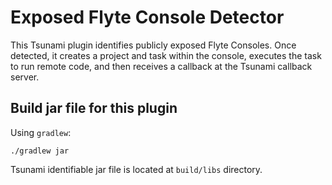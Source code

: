 # Exposed Flyte Console Detector

This Tsunami plugin identifies publicly exposed Flyte Consoles. Once detected,
it creates a project and task within the console, executes the task to run
remote code, and then receives a callback at the Tsunami callback server.

## Build jar file for this plugin

Using `gradlew`:

```shell
./gradlew jar
```

Tsunami identifiable jar file is located at `build/libs` directory.
